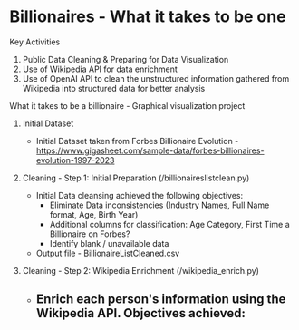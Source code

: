 # Billionaires - What it takes to be one

Key Activities
1. Public Data Cleaning & Preparing for Data Visualization
2. Use of Wikipedia API for data enrichment
3. Use of OpenAI API to clean the unstructured information gathered from Wikipedia into structured data for better analysis

What it takes to be a billionaire - Graphical visualization project



1. Initial Dataset
   - Initial Dataset taken from Forbes Billionaire Evolution - https://www.gigasheet.com/sample-data/forbes-billionaires-evolution-1997-2023

2. Cleaning - Step 1: Initial Preparation (/billionaireslistclean.py)
   - Initial Data cleansing achieved the following objectives:
      - Eliminate Data inconsistencies (Industry Names, Full Name format, Age, Birth Year)
      - Additional columns for classification: Age Category, First Time a Billionaire on Forbes?
      - Identify blank / unavailable data
   - Output file - BillionaireListCleaned.csv
  
3. Cleaning - Step 2: Wikipedia Enrichment (/wikipedia_enrich.py)
   - Enrich each person's information using the Wikipedia API. Objectives achieved:
      - 

